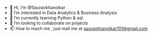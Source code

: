- 👋 Hi, I’m @Sauravkhanolkar
- 👀 I’m interested in Data Analytics & Business Analysis
- 🌱 I’m currently learning Python & sql
- 💞️ I’m looking to collaborate on projects
- 📫 How to reach me , just mail me at sauravkhanolkar101@gmail.com

<!---
Sauravkhanolkar/Sauravkhanolkar is a ✨ special ✨ repository because its `README.md` (this file) appears on your GitHub profile.
You can click the Preview link to take a look at your changes.
--->
